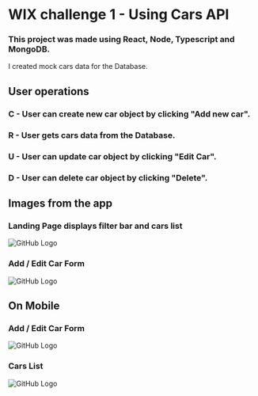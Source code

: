 # WIX challenge 1 - Using Cars API 

###

### This project was made using React, Node, Typescript and MongoDB.
I created mock cars data for the Database.

## User operations
### C - User can create new car object by clicking "Add new car".
### R - User gets cars data from the Database.
### U - User can update car object by clicking "Edit Car".
### D - User can delete car object by clicking "Delete".

##
##

## Images from the app

### Landing Page displays filter bar and cars list
![GitHub Logo](https://imgur.com/U1bM1Px.png)

### Add / Edit Car Form
![GitHub Logo](https://i.imgur.com/lqca9j4.png)

## On Mobile 

### Add / Edit Car Form 
![GitHub Logo](https://imgur.com/iKSTDY8.png)

### Cars List
![GitHub Logo](https://imgur.com/fh54tdf.png)
